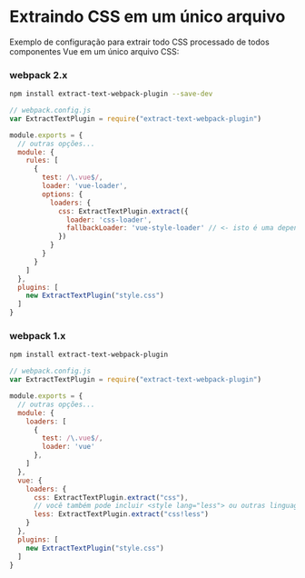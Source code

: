 # Extraindo CSS em um único arquivo

Exemplo de configuração para extrair todo CSS processado de todos componentes Vue em um único arquivo CSS:

### webpack 2.x

```bash
npm install extract-text-webpack-plugin --save-dev
```

```js
// webpack.config.js
var ExtractTextPlugin = require("extract-text-webpack-plugin")

module.exports = {
  // outras opções...
  module: {
    rules: [
      {
        test: /\.vue$/,
        loader: 'vue-loader',
        options: {
          loaders: {
            css: ExtractTextPlugin.extract({
              loader: 'css-loader',
              fallbackLoader: 'vue-style-loader' // <- isto é uma dependência de vue-loader, então não é necessário instalar explicitamente se estiver usando npm3
            })
          }
        }
      }
    ]
  },
  plugins: [
    new ExtractTextPlugin("style.css")
  ]
}
```

### webpack 1.x

```bash
npm install extract-text-webpack-plugin
```

```js
// webpack.config.js
var ExtractTextPlugin = require("extract-text-webpack-plugin")

module.exports = {
  // outras opções...
  module: {
    loaders: [
      {
        test: /\.vue$/,
        loader: 'vue'
      },
    ]
  },
  vue: {
    loaders: {
      css: ExtractTextPlugin.extract("css"),
      // você também pode incluir <style lang="less"> ou outras linguagens
      less: ExtractTextPlugin.extract("css!less")
    }
  },
  plugins: [
    new ExtractTextPlugin("style.css")
  ]
}
```
